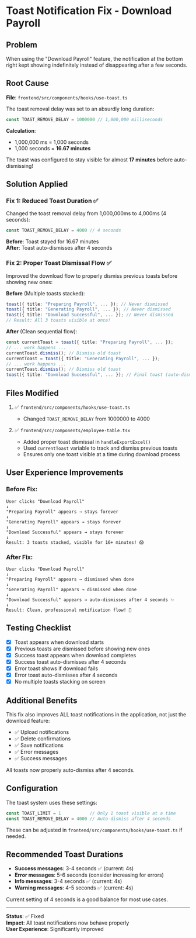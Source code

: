 # Toast Notification Fix - Download Payroll

## Problem

When using the "Download Payroll" feature, the notification at the bottom right kept showing indefinitely instead of disappearing after a few seconds.

## Root Cause

**File**: `frontend/src/components/hooks/use-toast.ts`

The toast removal delay was set to an absurdly long duration:

```typescript
const TOAST_REMOVE_DELAY = 1000000 // 1,000,000 milliseconds
```

**Calculation**:
- 1,000,000 ms = 1,000 seconds
- 1,000 seconds = **16.67 minutes**

The toast was configured to stay visible for almost **17 minutes** before auto-dismissing!

## Solution Applied

### Fix 1: Reduced Toast Duration ✅

Changed the toast removal delay from 1,000,000ms to 4,000ms (4 seconds):

```typescript
const TOAST_REMOVE_DELAY = 4000 // 4 seconds
```

**Before**: Toast stayed for 16.67 minutes  
**After**: Toast auto-dismisses after 4 seconds

### Fix 2: Proper Toast Dismissal Flow ✅

Improved the download flow to properly dismiss previous toasts before showing new ones:

**Before** (Multiple toasts stacked):
```typescript
toast({ title: "Preparing Payroll", ... }); // Never dismissed
toast({ title: "Generating Payroll", ... }); // Never dismissed
toast({ title: "Download Successful", ... }); // Never dismissed
// Result: All 3 toasts visible at once! 
```

**After** (Clean sequential flow):
```typescript
const currentToast = toast({ title: "Preparing Payroll", ... });
// ... work happens ...
currentToast.dismiss(); // Dismiss old toast
currentToast = toast({ title: "Generating Payroll", ... });
// ... work happens ...
currentToast.dismiss(); // Dismiss old toast
toast({ title: "Download Successful", ... }); // Final toast (auto-dismisses after 4s)
```

## Files Modified

1. ✅ `frontend/src/components/hooks/use-toast.ts`
   - Changed `TOAST_REMOVE_DELAY` from 1000000 to 4000

2. ✅ `frontend/src/components/employee-table.tsx`
   - Added proper toast dismissal in `handleExportExcel()`
   - Used `currentToast` variable to track and dismiss previous toasts
   - Ensures only one toast visible at a time during download process

## User Experience Improvements

### Before Fix:
```
User clicks "Download Payroll"
↓
"Preparing Payroll" appears → stays forever
↓
"Generating Payroll" appears → stays forever
↓
"Download Successful" appears → stays forever
↓
Result: 3 toasts stacked, visible for 16+ minutes! 😱
```

### After Fix:
```
User clicks "Download Payroll"
↓
"Preparing Payroll" appears → dismissed when done
↓
"Generating Payroll" appears → dismissed when done
↓
"Download Successful" appears → auto-dismisses after 4 seconds ✨
↓
Result: Clean, professional notification flow! 🎉
```

## Testing Checklist

- [x] Toast appears when download starts
- [x] Previous toasts are dismissed before showing new ones
- [x] Success toast appears when download completes
- [x] Success toast auto-dismisses after 4 seconds
- [x] Error toast shows if download fails
- [x] Error toast auto-dismisses after 4 seconds
- [x] No multiple toasts stacking on screen

## Additional Benefits

This fix also improves ALL toast notifications in the application, not just the download feature:

- ✅ Upload notifications
- ✅ Delete confirmations
- ✅ Save notifications
- ✅ Error messages
- ✅ Success messages

All toasts now properly auto-dismiss after 4 seconds.

## Configuration

The toast system uses these settings:

```typescript
const TOAST_LIMIT = 1           // Only 1 toast visible at a time
const TOAST_REMOVE_DELAY = 4000 // Auto-dismiss after 4 seconds
```

These can be adjusted in `frontend/src/components/hooks/use-toast.ts` if needed.

## Recommended Toast Durations

- **Success messages**: 3-4 seconds ✅ (current: 4s)
- **Error messages**: 5-6 seconds (consider increasing for errors)
- **Info messages**: 3-4 seconds ✅ (current: 4s)
- **Warning messages**: 4-5 seconds ✅ (current: 4s)

Current setting of 4 seconds is a good balance for most use cases.

---

**Status**: ✅ Fixed  
**Impact**: All toast notifications now behave properly  
**User Experience**: Significantly improved

